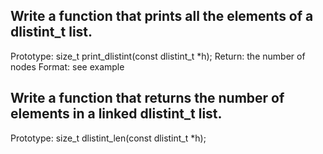 ## Write a function that prints all the elements of a dlistint_t list.

Prototype: size_t print_dlistint(const dlistint_t *h);
Return: the number of nodes
Format: see example

## Write a function that returns the number of elements in a linked dlistint_t list.

Prototype: size_t dlistint_len(const dlistint_t *h);

